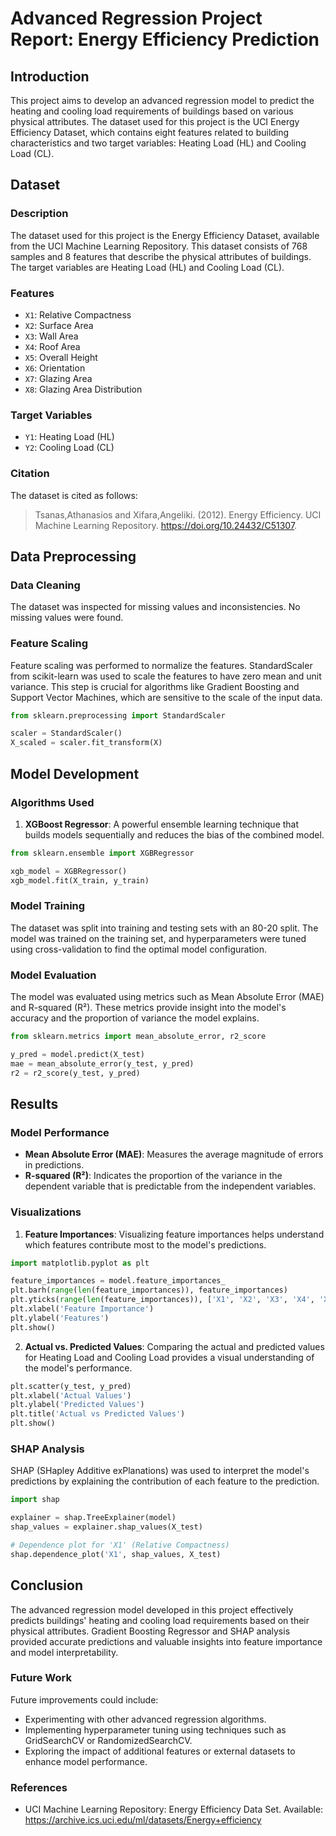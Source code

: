 # Advanced Regression Project Report: Energy Efficiency Prediction

## Introduction

This project aims to develop an advanced regression model to predict the heating and cooling load requirements of buildings based on various physical attributes. The dataset used for this project is the UCI Energy Efficiency Dataset, which contains eight features related to building characteristics and two target variables: Heating Load (HL) and Cooling Load (CL).

## Dataset

### Description

The dataset used for this project is the Energy Efficiency Dataset, available from the UCI Machine Learning Repository. This dataset consists of 768 samples and 8 features that describe the physical attributes of buildings. The target variables are Heating Load (HL) and Cooling Load (CL).


### Features

- `X1`: Relative Compactness
- `X2`: Surface Area
- `X3`: Wall Area
- `X4`: Roof Area
- `X5`: Overall Height
- `X6`: Orientation
- `X7`: Glazing Area
- `X8`: Glazing Area Distribution

### Target Variables

- `Y1`: Heating Load (HL)
- `Y2`: Cooling Load (CL)

### Citation

The dataset is cited as follows:

> Tsanas,Athanasios and Xifara,Angeliki. (2012). Energy Efficiency. UCI Machine Learning Repository. https://doi.org/10.24432/C51307.
## Data Preprocessing

### Data Cleaning

The dataset was inspected for missing values and inconsistencies. No missing values were found.

### Feature Scaling

Feature scaling was performed to normalize the features. StandardScaler from scikit-learn was used to scale the features to have zero mean and unit variance. This step is crucial for algorithms like Gradient Boosting and Support Vector Machines, which are sensitive to the scale of the input data.

```python
from sklearn.preprocessing import StandardScaler

scaler = StandardScaler()
X_scaled = scaler.fit_transform(X)
```

## Model Development

### Algorithms Used

1. **XGBoost Regressor**: A powerful ensemble learning technique that builds models sequentially and reduces the bias of the combined model.

```python
from sklearn.ensemble import XGBRegressor

xgb_model = XGBRegressor()
xgb_model.fit(X_train, y_train)
```

### Model Training

The dataset was split into training and testing sets with an 80-20 split. The model was trained on the training set, and hyperparameters were tuned using cross-validation to find the optimal model configuration.

### Model Evaluation

The model was evaluated using metrics such as Mean Absolute Error (MAE) and R-squared (R²). These metrics provide insight into the model's accuracy and the proportion of variance the model explains.

```python
from sklearn.metrics import mean_absolute_error, r2_score

y_pred = model.predict(X_test)
mae = mean_absolute_error(y_test, y_pred)
r2 = r2_score(y_test, y_pred)
```

## Results

### Model Performance

- **Mean Absolute Error (MAE)**: Measures the average magnitude of errors in predictions.
- **R-squared (R²)**: Indicates the proportion of the variance in the dependent variable that is predictable from the independent variables.

### Visualizations

1. **Feature Importances**: Visualizing feature importances helps understand which features contribute most to the model's predictions.

```python
import matplotlib.pyplot as plt

feature_importances = model.feature_importances_
plt.barh(range(len(feature_importances)), feature_importances)
plt.yticks(range(len(feature_importances)), ['X1', 'X2', 'X3', 'X4', 'X5', 'X6', 'X7', 'X8'])
plt.xlabel('Feature Importance')
plt.ylabel('Features')
plt.show()
```

2. **Actual vs. Predicted Values**: Comparing the actual and predicted values for Heating Load and Cooling Load provides a visual understanding of the model's performance.

```python
plt.scatter(y_test, y_pred)
plt.xlabel('Actual Values')
plt.ylabel('Predicted Values')
plt.title('Actual vs Predicted Values')
plt.show()
```

### SHAP Analysis

SHAP (SHapley Additive exPlanations) was used to interpret the model's predictions by explaining the contribution of each feature to the prediction.

```python
import shap

explainer = shap.TreeExplainer(model)
shap_values = explainer.shap_values(X_test)

# Dependence plot for 'X1' (Relative Compactness)
shap.dependence_plot('X1', shap_values, X_test)
```

## Conclusion

The advanced regression model developed in this project effectively predicts buildings' heating and cooling load requirements based on their physical attributes. Gradient Boosting Regressor and SHAP analysis provided accurate predictions and valuable insights into feature importance and model interpretability.

### Future Work

Future improvements could include:

- Experimenting with other advanced regression algorithms.
- Implementing hyperparameter tuning using techniques such as GridSearchCV or RandomizedSearchCV.
- Exploring the impact of additional features or external datasets to enhance model performance.

### References

- UCI Machine Learning Repository: Energy Efficiency Data Set. Available: https://archive.ics.uci.edu/ml/datasets/Energy+efficiency

